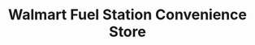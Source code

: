 ---
title: "Walmart Fuel Station Convenience Store"
url: /deltona/walmart-fuel-station-convenience-store/
shop: Lebensmittel
---